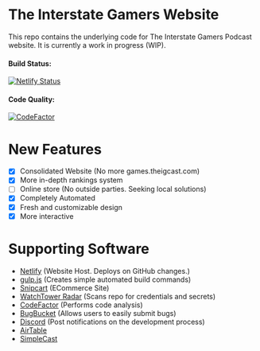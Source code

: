 # The Interstate Gamers Website  
This repo contains the underlying code for The Interstate Gamers Podcast website. It is currently a work in progress (WIP).

#### Build Status: 
[![Netlify Status](https://api.netlify.com/api/v1/badges/f6b95e64-cfc4-4310-98ec-8c480461f0ff/deploy-status)](https://app.netlify.com/sites/interstategamers/deploys)

#### Code Quality: 
[![CodeFactor](https://www.codefactor.io/repository/github/klewiscse/interstategamers/badge)](https://www.codefactor.io/repository/github/klewiscse/interstategamers)

# New Features
- [x] Consolidated Website (No more games.theigcast.com)
- [x] More in-depth rankings system
- [ ] Online store (No outside parties. Seeking local solutions)
- [x] Completely Automated
- [x] Fresh and customizable design
- [x] More interactive

# Supporting Software
- [Netlify](https://www.netlify.com) (Website Host. Deploys on GitHub changes.)
- [gulp.js](https://gulpjs.com) (Creates simple automated build commands)
- [Snipcart](https://snipcart.com/) (ECommerce Site)
- [WatchTower Radar](https://radar.watchtower.ai) (Scans repo for credentials and secrets)
- [CodeFactor](https://www.codefactor.io) (Performs code analysis)
- [BugBucket](https://bugbucket.io/issues/klewiscse/interstategamers) (Allows users to easily submit bugs)
- [Discord](https://discordapp.com/) (Post notifications on the development process)
- [AirTable](https://airtable.com/)
- [SimpleCast](https://simplecast.com)
